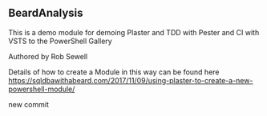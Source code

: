 ## BeardAnalysis

This is a demo module for demoing Plaster and TDD with Pester and CI with VSTS to the PowerShell Gallery

Authored by Rob Sewell


Details of how to create a Module in this way can be found here
https://sqldbawithabeard.com/2017/11/09/using-plaster-to-create-a-new-powershell-module/

new commit